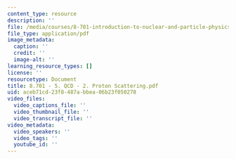 ```yaml
---
content_type: resource
description: ''
file: /media/courses/8-701-introduction-to-nuclear-and-particle-physics-fall-2020/8701-5-qcd-2-proton-scattering.pdf
file_type: application/pdf
image_metadata:
  caption: ''
  credit: ''
  image-alt: ''
learning_resource_types: []
license: ''
resourcetype: Document
title: 8.701 - 5. QCD - 2. Proton Scattering.pdf
uid: aceb71cd-23f8-487a-bbea-06b23f050278
video_files:
  video_captions_file: ''
  video_thumbnail_file: ''
  video_transcript_file: ''
video_metadata:
  video_speakers: ''
  video_tags: ''
  youtube_id: ''
---
```

